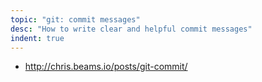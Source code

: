 ```yaml
---
topic: "git: commit messages"
desc: "How to write clear and helpful commit messages"
indent: true
---
```


* <http://chris.beams.io/posts/git-commit/>
